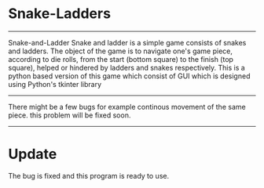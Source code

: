 # Snake-Ladders
**********************************
Snake-and-Ladder Snake and ladder is a simple game consists of snakes and ladders. The object of the game is to navigate one's game piece, according to die rolls, from the start (bottom square) to the finish (top square), helped or hindered by ladders and snakes respectively.  This is a python based version of this game which consist of GUI which is designed using Python's tkinter library
**********************************

There might be a few bugs for example continous movement of the same piece.
this problem will be fixed soon.

**********************************
# Update
The bug is fixed and this program is ready to use.


